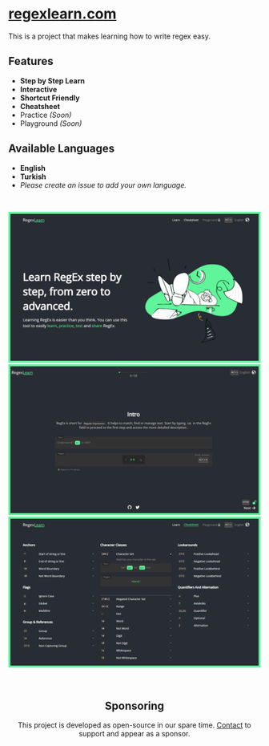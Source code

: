 # [regexlearn.com](https://regexlearn.com)

This is a project that makes learning how to write regex easy.


## Features

- **Step by Step Learn**
- **Interactive**
- **Shortcut Friendly**
- **Cheatsheet**
- Practice _(Soon)_
- Playground _(Soon)_

## Available Languages

- **English**
- **Turkish**
- _Please create an issue to add your own language._

<br>

![Preview](preview/preview-landing.png)
![Preview](preview/preview-learn.png)
![Preview](preview/preview-cheatsheet.png)

<br>


<h2 align="center">Sponsoring</h2>

<p align="center">This project is developed as open-source in our spare time. <a href="mailto:aykutkrds@gmail.com">Contact</a> to support and appear as a sponsor.</p>
